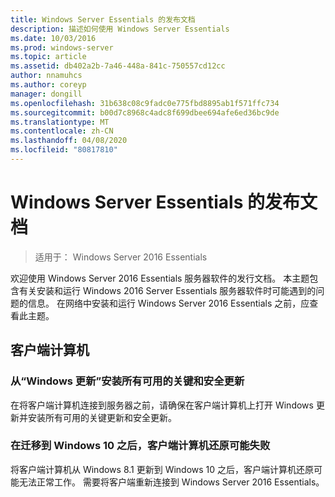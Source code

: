 ```yaml
---
title: Windows Server Essentials 的发布文档
description: 描述如何使用 Windows Server Essentials
ms.date: 10/03/2016
ms.prod: windows-server
ms.topic: article
ms.assetid: db402a2b-7a46-448a-841c-750557cd12cc
author: nnamuhcs
ms.author: coreyp
manager: dongill
ms.openlocfilehash: 31b638c08c9fadc0e775fbd8895ab1f571ffc734
ms.sourcegitcommit: b00d7c8968c4adc8f699dbee694afe6ed36bc9de
ms.translationtype: MT
ms.contentlocale: zh-CN
ms.lasthandoff: 04/08/2020
ms.locfileid: "80817810"
---
```

# <a name="release-documentation-for-windows-server-essentials"></a>Windows Server Essentials 的发布文档

>适用于： Windows Server 2016 Essentials

欢迎使用 Windows Server 2016 Essentials 服务器软件的发行文档。 本主题包含有关安装和运行 Windows 2016 Server Essentials 服务器软件时可能遇到的问题的信息。 在网络中安装和运行 Windows Server 2016 Essentials 之前，应查看此主题。  
  
## <a name="client-computers"></a>客户端计算机  
  
### <a name="install-all-available-critical-and-security-updates-from-windows-update"></a>从“Windows 更新”安装所有可用的关键和安全更新  

在将客户端计算机连接到服务器之前，请确保在客户端计算机上打开 Windows 更新并安装所有可用的关键更新和安全更新。  
  
### <a name="client-computer-restore-may-not-succeed-after-migration-to-windows-10"></a>在迁移到 Windows 10 之后，客户端计算机还原可能失败  
 将客户端计算机从 Windows 8.1 更新到 Windows 10 之后，客户端计算机还原可能无法正常工作。 需要将客户端重新连接到 Windows Server 2016 Essentials。 
